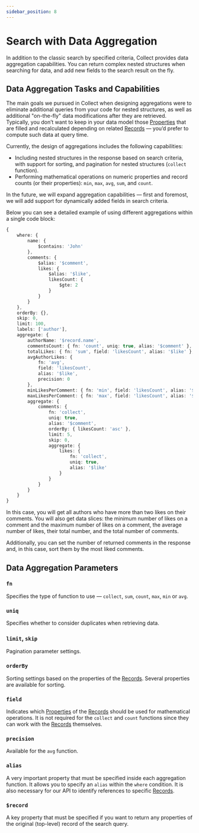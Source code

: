 ```yaml
---
sidebar_position: 8
---
```

# Search with Data Aggregation

In addition to the classic search by specified criteria, Collect provides data aggregation capabilities. You can return complex nested structures when searching for data, and add new fields to the search result on the fly. 

## Data Aggregation Tasks and Capabilities

The main goals we pursued in Collect when designing aggregations were to eliminate additional queries from your code for nested structures, as well as additional "on-the-fly" data modifications after they are retrieved.  
Typically, you don’t want to keep in your data model those [Properties](/basic-concepts/properties) that are filled and recalculated depending on related [Records](/basic-concepts/records) — you’d prefer to compute such data at query time.

Currently, the design of aggregations includes the following capabilities:
- Including nested structures in the response based on search criteria, with support for sorting, and pagination for nested structures (`collect` function).
- Performing mathematical operations on numeric properties and record counts (or their properties): `min`, `max`, `avg`, `sum`, and `count`.

In the future, we will expand aggregation capabilities — first and foremost, we will add support for dynamically added fields in search criteria.

Below you can see a detailed example of using different aggregations within a single code block:

```typescript
{
    where: {
        name: {
            $contains: 'John'
        },
        comments: {
            $alias: '$comment',
            likes: {
                $alias: '$like',
                likesCount: {
                    $gte: 2
                }
            }
        }
    },
    orderBy: {},
    skip: 0,
    limit: 100,
    labels: ['author'],
    aggregate: {
        authorName: '$record.name',
        commentsCount: { fn: 'count', uniq: true, alias: '$comment' },
        totalLikes: { fn: 'sum', field: 'likesCount', alias: '$like' },
        avgAuthorLikes: {
            fn: 'avg',
            field: 'likesCount',
            alias: '$like',
            precision: 0
        },
        minLikesPerComment: { fn: 'min', field: 'likesCount', alias: '$like' },
        maxLikesPerComment: { fn: 'max', field: 'likesCount', alias: '$like' },
        aggregate: {
            comments: {
                fn: 'collect',
                uniq: true,
                alias: '$comment',
                orderBy: { likesCount: 'asc' },
                limit: 5,
                skip: 0,
                aggregate: {
                    likes: {
                        fn: 'collect',
                        uniq: true,
                        alias: '$like'
                    }
                }
            }
        }
    }
}
```

In this case, you will get all authors who have more than two likes on their comments.
You will also get data slices: the minimum number of likes on a comment and the maximum number of likes on a comment, the average number of likes, their total number, and the total number of comments.

Additionally, you can set the number of returned comments in the response and, in this case, sort them by the most liked comments.

## Data Aggregation Parameters

### `fn`
Specifies the type of function to use — `collect`, `sum`, `count`, `max`, `min` or `avg`.
### `uniq`
Specifies whether to consider duplicates when retrieving data.
### `limit`, `skip`
Pagination parameter settings.
### `orderBy`
Sorting settings based on the properties of the [Records](/basic-concepts/records). Several properties are available for sorting. 
### `field`
Indicates which [Properties](/basic-concepts/properties) of the [Records](/basic-concepts/records) should be used for mathematical operations.
It is not required for the `collect` and `count` functions since they can work with the [Records](/basic-concepts/records) themselves.
### `precision`
Available for the `avg` function.
### `alias`
A very important property that must be specified inside each aggregation function. It allows you to specify an `alias` within the `where` condition. It is also necessary for our API to identify references to specific [Records](/basic-concepts/records).
### `$record`
A key property that must be specified if you want to return any properties of the original (top-level) record of the search query.
